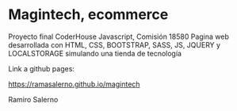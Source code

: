 # Magintech, ecommerce

Proyecto final CoderHouse Javascript, Comisión 18580 Pagina web desarrollada con HTML, CSS, BOOTSTRAP, SASS, JS, JQUERY y LOCALSTORAGE simulando una tienda de tecnología

Link a github pages:

https://ramasalerno.github.io/magintech

Ramiro Salerno
